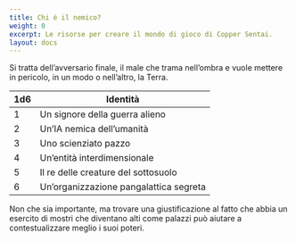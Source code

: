 ```yaml
---
title: Chi è il nemico?
weight: 0
excerpt: Le risorse per creare il mondo di gioco di Copper Sentai.
layout: docs
---
```

Si tratta dell’avversario finale, il male che trama nell’ombra e vuole mettere in pericolo, in un modo o nell’altro, la Terra.

| 1d6 | Identità                             |
|-----|----------------------------------|
| 1   | Un signore della guerra alieno                          |
| 2   | Un’IA nemica dell’umanità                         |
| 3   | Uno scienziato pazzo                        |
| 4   | Un’entità interdimensionale |
| 5   | Il re delle creature del sottosuolo                           |
| 6   | Un’organizzazione pangalattica segreta                          |

Non che sia importante, ma trovare una giustificazione al fatto che abbia un esercito di mostri che diventano alti come palazzi può aiutare a contestualizzare meglio i suoi poteri.
